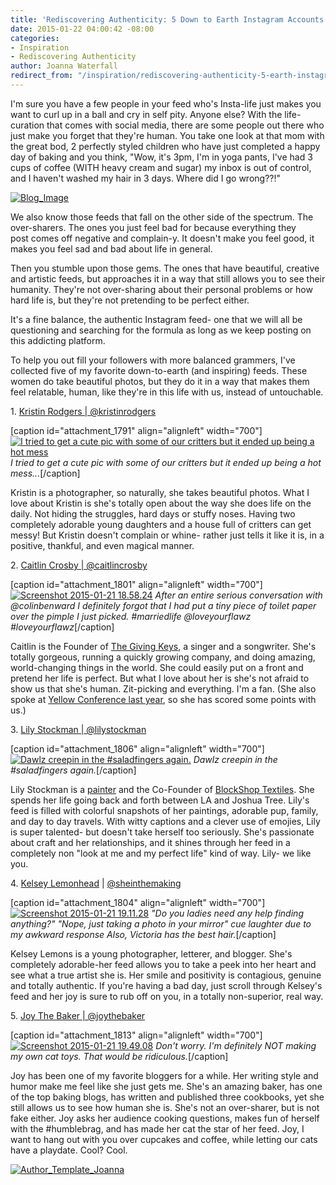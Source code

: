```yaml
---
title: 'Rediscovering Authenticity: 5 Down to Earth Instagram Accounts to Follow'
date: 2015-01-22 04:00:42 -08:00
categories:
- Inspiration
- Rediscovering Authenticity
author: Joanna Waterfall
redirect_from: "/inspiration/rediscovering-authenticity-5-earth-instagram-accounts-follow/"
---
```


I'm sure you have a few people in your feed who's Insta-life just makes you want to curl up in a ball and cry in self pity. Anyone else? With the life-curation that comes with social media, there are some people out there who just make you forget that they're human. You take one look at that mom with the great bod, 2 perfectly styled children who have just completed a happy day of baking and you think, "Wow, it's 3pm, I'm in yoga pants, I've had 3 cups of coffee (WITH heavy cream and sugar) my inbox is out of control, and I haven't washed my hair in 3 days. Where did I go wrong??!"

[![Blog_Image](https://yellow-blog-images.imgix.net/2015/01/Blog_Image1.jpg)](https://yellow-blog-images.imgix.net/2015/01/Blog_Image1.jpg)

We also know those feeds that fall on the other side of the spectrum. The over-sharers. The ones you just feel bad for because everything they post comes off negative and complain-y. It doesn't make you feel good, it makes you feel sad and bad about life in general.

Then you stumble upon those gems. The ones that have beautiful, creative and artistic feeds, but approaches it in a way that still allows you to see their humanity. They're not over-sharing about their personal problems or how hard life is, but they're not pretending to be perfect either.

It's a fine balance, the authentic Instagram feed- one that we will all be questioning and searching for the formula as long as we keep posting on this addicting platform.

To help you out fill your followers with more balanced grammers, I've collected five of my favorite down-to-earth (and inspiring) feeds. These women do take beautiful photos, but they do it in a way that makes them feel relatable, human, like they're in this life with us, instead of untouchable.

1\. [Kristin Rodgers | @kristinrodgers](http://instagram.com/kristinrogers/)

[caption id="attachment_1791" align="alignleft" width="700"][![I tried to get a cute pic with some of our critters but it ended up being a hot mess](https://yellow-blog-images.imgix.net/2015/01/Screenshot-2015-01-21-18.51.09.png)](http://instagram.com/kristinrogers/) _I tried to get a cute pic with some of our critters but it ended up being a hot mess..._[/caption]

Kristin is a photographer, so naturally, she takes beautiful photos. What I love about Kristin is she's totally open about the way she does life on the daily. Not hiding the struggles, hard days or stuffy noses. Having two completely adorable young daughters and a house full of critters can get messy! But Kristin doesn't complain or whine- rather just tells it like it is, in a positive, thankful, and even magical manner.

2\. [Caitlin Crosby | @caitlincrosby](http://instagram.com/caitlincrosby/)

[caption id="attachment_1801" align="alignleft" width="700"][![Screenshot 2015-01-21 18.58.24](https://yellow-blog-images.imgix.net/2015/01/Screenshot-2015-01-21-18.58.24.png)](http://instagram.com/caitlincrosby) _After an entire serious conversation with @colinbenward I definitely forgot that I had put a tiny piece of toilet paper over the pimple I just picked. #marriedlife @loveyourflawz #loveyourflawz_[/caption]

Caitlin is the Founder of [The Giving Keys](http://www.thegivingkeys.com/), a singer and a songwriter. She's totally gorgeous, running a quickly growing company, and doing amazing, world-changing things in the world. She could easily put on a front and pretend her life is perfect. But what I love about her is she's not afraid to show us that she's human. Zit-picking and everything. I'm a fan. (She also spoke at [Yellow Conference last year](http://yellowconference.com/category/yellow-2014/), so she has scored some points with us.)

3\. [Lily Stockman | @lilystockman](http://instagram.com/lilystockman/)

[caption id="attachment_1806" align="alignleft" width="700"][![Dawlz creepin in the #saladfingers again.](https://yellow-blog-images.imgix.net/2015/01/Screenshot-2015-01-21-19.31.33.png)](http://instagram.com/lilystockman/) _Dawlz creepin in the #saladfingers again._[/caption]

Lily Stockman is a [painter](http://lily-stockman.squarespace.com/) and the Co-Founder of [BlockShop Textiles](http://www.blockshoptextiles.com/). She spends her life going back and forth between LA and Joshua Tree. Lily's feed is filled with colorful snapshots of her paintings, adorable pup, family, and day to day travels. With witty captions and a clever use of emojies, Lily is super talented- but doesn't take herself too seriously. She's passionate about craft and her relationships, and it shines through her feed in a completely non "look at me and my perfect life" kind of way. Lily- we like you.

4\. [Kelsey Lemonhead](http://instagram.com/sheinthemaking/) | [@sheinthemaking](http://instagram.com/sheinthemaking/)

[caption id="attachment_1804" align="alignleft" width="700"][![Screenshot 2015-01-21 19.11.28](https://yellow-blog-images.imgix.net/2015/01/Screenshot-2015-01-21-19.11.28.png)](http://instagram.com/sheinthemaking/) _"Do you ladies need any help finding anything?" "Nope, just taking a photo in your mirror" *cue laughter due to my awkward response* Also, Victoria has the best hair._[/caption]

Kelsey Lemons is a young photographer, letterer, and blogger. She's completely adorable-her feed allows you to take a peek into her heart and see what a true artist she is. Her smile and positivity is contagious, genuine and totally authentic. If you're having a bad day, just scroll through Kelsey's feed and her joy is sure to rub off on you, in a totally non-superior, real way.

5\. [Joy The Baker | @joythebaker](http://instagram.com/joythebaker/)

[caption id="attachment_1813" align="alignleft" width="700"][![Screenshot 2015-01-21 19.49.08](https://yellow-blog-images.imgix.net/2015/01/Screenshot-2015-01-21-19.49.08.png)](http://instagram.com/joythebaker/) _Don't worry. I'm definitely NOT making my own cat toys. That would be ridiculous._[/caption]

Joy has been one of my favorite bloggers for a while. Her writing style and humor make me feel like she just gets me. She's an amazing baker, has one of the top baking blogs, has written and published three cookbooks, yet she still allows us to see how human she is. She's not an over-sharer, but is not fake either. Joy asks her audience cooking questions, makes fun of herself with the #humblebrag, and has made her cat the star of her feed. Joy, I want to hang out with you over cupcakes and coffee, while letting our cats have a playdate. Cool? Cool.

[![Author_Template_Joanna](https://yellow-blog-images.imgix.net/2015/01/Author_Template_Joanna.jpg)](http://instagram.com/joannawaterfall)
